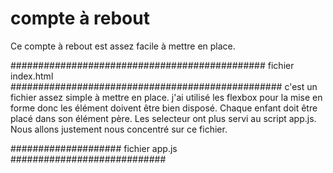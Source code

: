 # compte à rebout
Ce compte à rebout est assez facile à mettre en place.

############################################## fichier index.html #################################################
c'est un fichier assez simple à mettre en place. j'ai utilisé les flexbox pour la mise en forme
donc les élément doivent être bien disposé. Chaque enfant doit être placé dans son élément père.
Les selecteur ont plus servi au script app.js. Nous allons justement nous concentré sur ce 
fichier.

#################### fichier app.js ############################
